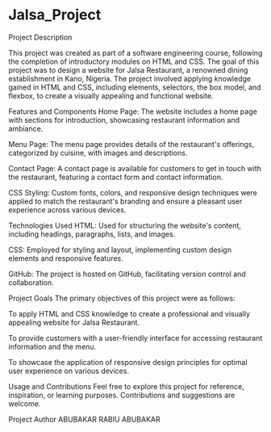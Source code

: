 # Jalsa_Project

 Project Description

This project was created as part of a software engineering course, following the completion of introductory modules on HTML and CSS. The goal of this project was to design a website for Jalsa Restaurant, a renowned dining establishment in Kano, Nigeria. The project involved applying knowledge gained in HTML and CSS, including elements, selectors, the box model, and flexbox, to create a visually appealing and functional website.

Features and Components Home Page: The website includes a home page with sections for introduction, showcasing restaurant information and ambiance.

Menu Page: The menu page provides details of the restaurant's offerings, categorized by cuisine, with images and descriptions.

Contact Page: A contact page is available for customers to get in touch with the restaurant, featuring a contact form and contact information.

CSS Styling: Custom fonts, colors, and responsive design techniques were applied to match the restaurant's branding and ensure a pleasant user experience across various devices.

Technologies Used HTML: Used for structuring the website's content, including headings, paragraphs, lists, and images.

CSS: Employed for styling and layout, implementing custom design elements and responsive features.

GitHub: The project is hosted on GitHub, facilitating version control and collaboration.

Project Goals The primary objectives of this project were as follows:

To apply HTML and CSS knowledge to create a professional and visually appealing website for Jalsa Restaurant.

To provide customers with a user-friendly interface for accessing restaurant information and the menu.

To showcase the application of responsive design principles for optimal user experience on various devices.

Usage and Contributions Feel free to explore this project for reference, inspiration, or learning purposes. Contributions and suggestions are welcome.

Project Author ABUBAKAR RABIU ABUBAKAR